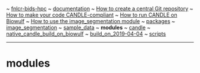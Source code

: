 ~ [fnlcr-bids-hpc](https://cbiit.github.io/fnlcr-bids-hpc)
  ~ [documentation](https://cbiit.github.io/fnlcr-bids-hpc/documentation)
    ~ [How to create a central Git repository](https://cbiit.github.io/fnlcr-bids-hpc/documentation/how_to_create_a_central_git_repo)
    ~ [How to make your code CANDLE-compliant](https://cbiit.github.io/fnlcr-bids-hpc/documentation/how_to_make_your_code_candle_compliant)
    ~ [How to run CANDLE on Biowulf](https://cbiit.github.io/fnlcr-bids-hpc/documentation/how_to_run_candle_on_biowulf)
  ~ [How to use the image_segmentation module](https://cbiit.github.io/fnlcr-bids-hpc/image_segmentation)
    ~ [packages](https://cbiit.github.io/fnlcr-bids-hpc/image_segmentation/packages)
      ~ [image_segmentation](https://cbiit.github.io/fnlcr-bids-hpc/image_segmentation/packages/image_segmentation)
    ~ [sample_data](https://cbiit.github.io/fnlcr-bids-hpc/image_segmentation/sample_data)
  ~ **modules**
    ~ [candle](https://cbiit.github.io/fnlcr-bids-hpc/modules/candle)
  ~ [native_candle_build_on_biowulf](https://cbiit.github.io/fnlcr-bids-hpc/native_candle_build_on_biowulf)
    ~ [build_on_2019-04-04](https://cbiit.github.io/fnlcr-bids-hpc/native_candle_build_on_biowulf/build_on_2019-04-04)
  ~ [scripts](https://cbiit.github.io/fnlcr-bids-hpc/scripts)


---

# modules
